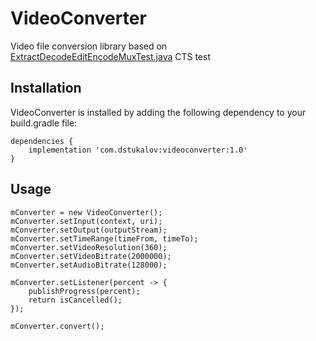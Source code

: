 # VideoConverter
Video file conversion library based on <a href="https://android.googlesource.com/platform/cts/+/jb-mr2-release/tests/tests/media/src/android/media/cts/ExtractDecodeEditEncodeMuxTest.java">ExtractDecodeEditEncodeMuxTest.java</a> CTS test

## Installation
VideoConverter is installed by adding the following dependency to your build.gradle file:

    dependencies {
        implementation 'com.dstukalov:videoconverter:1.0'
    }

## Usage
    mConverter = new VideoConverter();
    mConverter.setInput(context, uri);
    mConverter.setOutput(outputStream);
    mConverter.setTimeRange(timeFrom, timeTo);
    mConverter.setVideoResolution(360);
    mConverter.setVideoBitrate(2000000);
    mConverter.setAudioBitrate(128000);

    mConverter.setListener(percent -> {
        publishProgress(percent);
        return isCancelled();
    });

    mConverter.convert();
